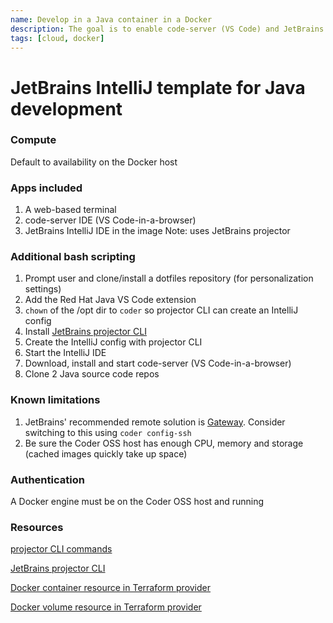 ```yaml
---
name: Develop in a Java container in a Docker
description: The goal is to enable code-server (VS Code) and JetBrains IntelliJ in a Docker container
tags: [cloud, docker]
---
```


# JetBrains IntelliJ template for Java development

### Compute
Default to availability on the Docker host 

### Apps included
1. A web-based terminal
1. code-server IDE (VS Code-in-a-browser)
1. JetBrains IntelliJ IDE in the image Note: uses JetBrains projector

### Additional bash scripting
1. Prompt user and clone/install a dotfiles repository (for personalization settings)
1. Add the Red Hat Java VS Code extension
1. `chown` of the /opt dir to `coder` so projector CLI can create an IntelliJ config
1. Install [JetBrains projector CLI](https://github.com/JetBrains/projector-installer#Installation)
1. Create the IntelliJ config with projector CLI
1. Start the IntelliJ IDE
1. Download, install and start code-server (VS Code-in-a-browser)
1. Clone 2 Java source code repos

### Known limitations
1. JetBrains' recommended remote solution is [Gateway](https://www.jetbrains.com/remote-development/gateway/). Consider switching to this using `coder config-ssh`
1. Be sure the Coder OSS host has enough CPU, memory and storage (cached images quickly take up space)

### Authentication

A Docker engine must be on the Coder OSS host and running

### Resources
[projector CLI commands](https://github.com/JetBrains/projector-installer/blob/master/COMMANDS.md)

[JetBrains projector CLI](https://github.com/JetBrains/projector-installer#Installation)

[Docker container resource in Terraform provider](https://registry.terraform.io/providers/kreuzwerker/docker/latest/docs/resources/container)

[Docker volume resource in Terraform provider](https://registry.terraform.io/providers/kreuzwerker/docker/latest/docs/resources/volume)